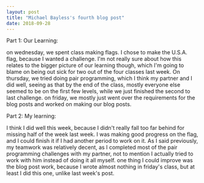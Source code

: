 ```yaml
---
layout: post
title: "Michael Bayless's fourth blog post"
date: 2018-09-28
---
```


Part 1: Our Learning:

on wednesday, we spent class making flags. I chose to make the U.S.A. flag, because I wanted a challenge. I'm not really sure about how this relates to the bigger picture of our learning though, which I'm going to blame on being out sick for two out of the four classes last week. On thursday, we tried doing pair programming, which I think my partner and I did well, seeing as that by the end of the class, mostly everyone else seemed to be on the first few levels, while we just finished the second to last challenge. on friday, we mostly just went over the requirements for the blog posts and worked on making our blog posts.

Part 2: My learning:

I think I did well this week, because I didn't really fall too far behind for missing half of the week last week. I was making good progress on the flag, and I could finish it if I had another period to work on it. As I said previously, my teamwork was relatively decent, as I completed most of the pair programming challenges with my partner, not to mention I actually tried to work with him instead of doing it all myself. one thing I could improve was the blog post work, because I wrote almost nothing in friday's class, but at least I did this one, unlike last week's post.
